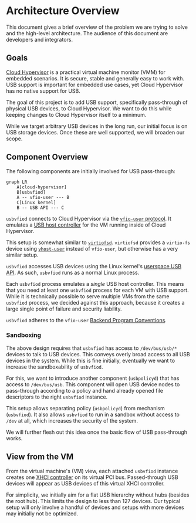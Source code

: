# Architecture Overview

This document gives a brief overview of the problem we are trying to
solve and the high-level architecture. The audience of this document
are developers and integrators.

## Goals

[Cloud Hypervisor](https://www.cloudhypervisor.org/) is a practical
virtual machine monitor (VMM) for embedded scenarios. It is secure,
stable and generally easy to work with. USB support is important for
embedded use cases, yet Cloud Hypervisor has no native support for
USB.

The goal of this project is to add USB support, specifically
pass-through of physical USB devices, to Cloud Hypervisor. We want to
do this while keeping changes to Cloud Hypervisor itself to a minimum.

While we target arbitrary USB devices in the long run, our initial
focus is on USB storage devices. Once these are well supported, we
will broaden our scope.

## Component Overview

The following components are initially involved for USB pass-through:

```mermaid
graph LR
    A[cloud-hypervisor]
    B[usbvfiod]
    A -- vfio-user --- B
	C[Linux kernel]
	B -- USB API --- C
```

`usbvfiod` connects to Cloud Hypervisor via the [`vfio-user`
protocol](https://github.com/nutanix/libvfio-user/blob/master/docs/vfio-user.rst). It
emulates a [USB host
controller](https://en.wikipedia.org/wiki/Extensible_Host_Controller_Interface)
for the VM running inside of Cloud Hypervisor.

This setup is somewhat similar to
[`virtiofsd`](https://virtio-fs.gitlab.io/). `virtiofsd` provides a
`virtio-fs` device using
[`vhost-user`](https://qemu-project.gitlab.io/qemu/interop/vhost-user.html)
instead of `vfio-user`, but otherwise has a very similar setup.

`usbvfiod` accesses USB devices using the Linux kernel's [userspace USB
API](https://www.kernel.org/doc/html/latest/driver-api/usb/usb.html#the-usb-character-device-nodes). As
such, `usbvfiod` runs as a normal Linux process.

Each `usbvfiod` process emulates a _single_ USB host controller. This
means that you need at least one `usbvfiod` process for each VM with
USB support. While it is technically possible to serve multiple VMs
from the same `usbvfiod` process, we decided against this approach,
because it creates a large single point of failure and security
liability.

`usbvfiod` adheres to the `vfio-user` [Backend Program
Conventions](https://github.com/nutanix/libvfio-user/blob/master/docs/vfio-user.rst#backend-program-conventions).

### Sandboxing

The above design requires that `usbvfiod` has access to
`/dev/bus/usb/*` devices to talk to USB devices. This conveys overly
broad access to all USB devices in the system. While this is fine
initially, eventually we want to increase the sandboxability of
`usbvfiod`.

For this, we want to introduce another component (`usbpolicyd`) that
has access to `/dev/bus/usb`. This component will open USB device
nodes to pass-through according to a policy and hand already opened
file descriptors to the right `usbvfiod` instance.

This setup allows separating policy (`usbpolicyd`) from mechanism
(`usbvfiod`). It also allows `usbvfiod` to run in a sandbox without
access to `/dev` at all, which increases the security of the system.

We will further flesh out this idea once the basic flow of USB
pass-through works.

## View from the VM

From the virtual machine's (VM) view, each attached `usbvfiod`
instance creates one [XHCI
controller](https://en.wikipedia.org/wiki/Extensible_Host_Controller_Interface)
on its virtual PCI bus. Passed-through USB devices will appear as USB
devices of this virtual XHCI controller.

For simplicity, we initially aim for a flat USB hierarchy without hubs
(besides the root hub). This limits the design to less than 127
devices. Our typical setup will only involve a handful of devices and
setups with more devices may initially not be optimized.
